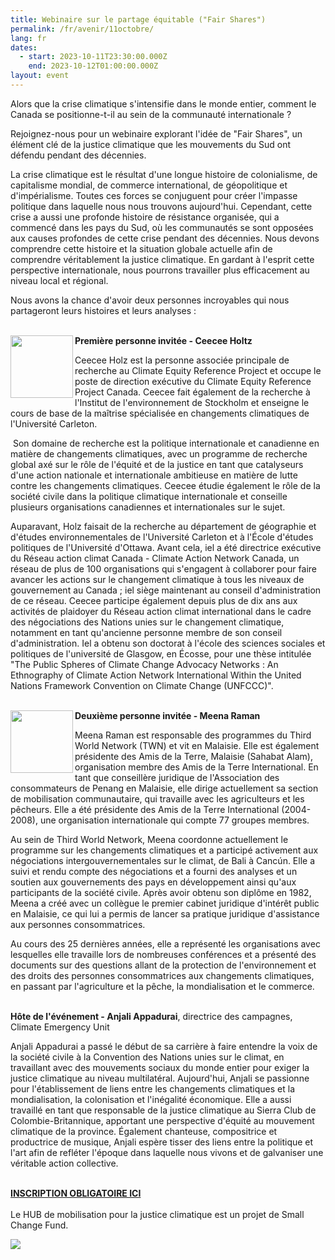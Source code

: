 ```yaml
---
title: Webinaire sur le partage équitable ("Fair Shares")
permalink: /fr/avenir/11octobre/
lang: fr
dates:
  - start: 2023-10-11T23:30:00.000Z
    end: 2023-10-12T01:00:00.000Z
layout: event
---
```

Alors que la crise climatique s'intensifie dans le monde entier, comment le Canada se positionne-t-il au sein de la communauté internationale ?

Rejoignez-nous pour un webinaire explorant l'idée de "Fair Shares", un élément clé de la justice climatique que les mouvements du Sud ont défendu pendant des décennies.

La crise climatique est le résultat d'une longue histoire de colonialisme, de capitalisme mondial, de commerce international, de géopolitique et d'impérialisme. Toutes ces forces se conjuguent pour créer l'impasse politique dans laquelle nous nous trouvons aujourd'hui. Cependant, cette crise a aussi une profonde histoire de résistance organisée, qui a commencé dans les pays du Sud, où les communautés se sont opposées aux causes profondes de cette crise pendant des décennies. Nous devons comprendre cette histoire et la situation globale actuelle afin de comprendre véritablement la justice climatique. En gardant à l'esprit cette perspective internationale, nous pourrons travailler plus efficacement au niveau local et régional.

Nous avons la chance d'avoir deux personnes incroyables qui nous partageront leurs histoires et leurs analyses :

\
<img align="left" width="100" height="100" src="/media/ceeceeholtz.png">**Première personne invitée - Ceecee Holtz**

Ceecee Holz est la personne associée principale de recherche au Climate Equity Reference Project et occupe le poste de direction exécutive du Climate Equity Reference Project Canada. Ceecee fait également de la recherche à l'Institut de l'environnement de Stockholm et enseigne le cours de base de la maîtrise spécialisée en changements climatiques de l'Université Carleton.

 Son domaine de recherche est la politique internationale et canadienne en matière de changements climatiques, avec un programme de recherche global axé sur le rôle de l'équité et de la justice en tant que catalyseurs d'une action nationale et internationale ambitieuse en matière de lutte contre les changements climatiques. Ceecee étudie également le rôle de la société civile dans la politique climatique internationale et conseille plusieurs organisations canadiennes et internationales sur le sujet.

Auparavant, Holz faisait de la recherche au département de géographie et d'études environnementales de l'Université Carleton et à l'École d'études politiques de l'Université d'Ottawa. Avant cela, iel a été directrice exécutive du Réseau action climat Canada - Climate Action Network Canada, un réseau de plus de 100 organisations qui s'engagent à collaborer pour faire avancer les actions sur le changement climatique à tous les niveaux de gouvernement au Canada ; iel siège maintenant au conseil d'administration de ce réseau. Ceecee participe également depuis plus de dix ans aux activités de plaidoyer du Réseau action climat international dans le cadre des négociations des Nations unies sur le changement climatique, notamment en tant qu'ancienne personne membre de son conseil d'administration. Iel a obtenu son doctorat à l'école des sciences sociales et politiques de l'université de Glasgow, en Écosse, pour une thèse intitulée "The Public Spheres of Climate Change Advocacy Networks : An Ethnography of Climate Action Network International Within the United Nations Framework Convention on Climate Change (UNFCCC)".

\
<img align="left" width="100" height="100" src="/media/meenaraman.png">**Deuxième personne invitée - Meena Raman**

Meena Raman est responsable des programmes du Third World Network (TWN) et vit en Malaisie. Elle est également présidente des Amis de la Terre, Malaisie (Sahabat Alam), organisation membre des Amis de la Terre International. En tant que conseillère juridique de l'Association des consommateurs de Penang en Malaisie, elle dirige actuellement sa section de mobilisation communautaire, qui travaille avec les agriculteurs et les pêcheurs. Elle a été présidente des Amis de la Terre International (2004-2008), une organisation internationale qui compte 77 groupes membres.

Au sein de Third World Network, Meena coordonne actuellement le programme sur les changements climatiques et a participé activement aux négociations intergouvernementales sur le climat, de Bali à Cancún. Elle a suivi et rendu compte des négociations et a fourni des analyses et un soutien aux gouvernements des pays en développement ainsi qu'aux participants de la société civile. Après avoir obtenu son diplôme en 1982, Meena a créé avec un collègue le premier cabinet juridique d'intérêt public en Malaisie, ce qui lui a permis de lancer sa pratique juridique d'assistance aux personnes consommatrices.

Au cours des 25 dernières années, elle a représenté les organisations avec lesquelles elle travaille lors de nombreuses conférences et a présenté des documents sur des questions allant de la protection de l'environnement et des droits des personnes consommatrices aux changements climatiques, en passant par l'agriculture et la pêche, la mondialisation et le commerce.

\
**Hôte de l'événement - Anjali Appadurai**, directrice des campagnes, Climate Emergency Unit

Anjali Appadurai a passé le début de sa carrière à faire entendre la voix de la société civile à la Convention des Nations unies sur le climat, en travaillant avec des mouvements sociaux du monde entier pour exiger la justice climatique au niveau multilatéral. Aujourd'hui, Anjali se passionne pour l'établissement de liens entre les changements climatiques et la mondialisation, la colonisation et l'inégalité économique. Elle a aussi travaillé en tant que responsable de la justice climatique au Sierra Club de Colombie-Britannique, apportant une perspective d'équité au mouvement climatique de la province. Également chanteuse, compositrice et productrice de musique, Anjali espère tisser des liens entre la politique et l'art afin de refléter l'époque dans laquelle nous vivons et de galvaniser une véritable action collective.

\
**[I﻿NSCRIPTION OBLIGATOIRE ICI](https://us02web.zoom.us/meeting/register/tZErcO6trD0sHNxfqoOvbl8oQjOavWTKaVnE#/registration)**\
\
L﻿e HUB de mobilisation pour la justice climatique est un projet de Small Change Fund.

![](/media/hub_scf.png)